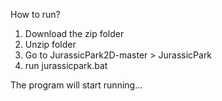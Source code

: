 How to run? 

1) Download the zip folder
2) Unzip folder
3) Go to JurassicPark2D-master > JurassicPark 
4) run jurassicpark.bat

The program will start running...
